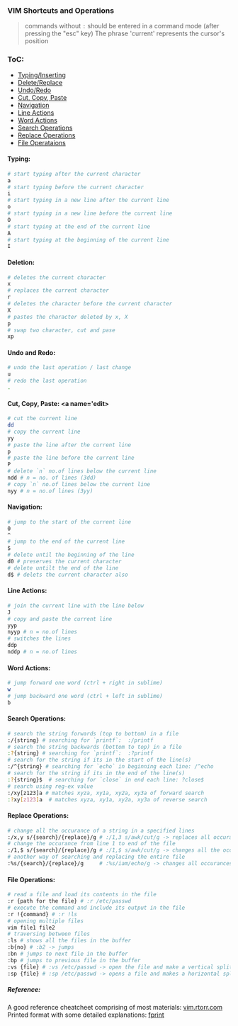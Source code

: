 ### VIM Shortcuts and Operations

> commands without `:` should be entered in a command mode (after pressing the "esc" key)
> The phrase 'current' represents the cursor's position

### ToC:
- [Typing/Inserting](#type)
- [Delete/Replace](#del)
- [Undo/Redo](#do)
- [Cut, Copy, Paste](#edit)
- [Navigation](#nav)
- [Line Actions](#line)
- [Word Actions](#word)
- [Search Operations](#search)
- [Replace Operations](#replace)
- [File Operataions](#file)

#### Typing: <a name="type"></a>
```bash
# start typing after the current character
a
# start typing before the current character
i
# start typing in a new line after the current line
o
# start typing in a new line before the current line
O
# start typing at the end of the current line
A
# start typing at the beginning of the current line
I
```

#### Deletion: <a name='del'></a>
```bash
# deletes the current character 
x
# replaces the current character
r
# deletes the character before the current character
X
# pastes the character deleted by x, X
p
# swap two character, cut and pase
xp
```

#### Undo and Redo: <a name='do'></a>
```bash
# undo the last operation / last change
u
# redo the last operation 
.
```

#### Cut, Copy, Paste: <a name='edit></a>
```bash
# cut the current line
dd
# copy the current line
yy
# paste the line after the current line
p
# paste the line before the current line
P
# delete `n` no.of lines below the current line
ndd # n = no. of lines (3dd)
# copy `n` no.of lines below the current line
nyy # n = no.of lines (3yy)
```

#### Navigation: <a name = "nav"></a>
```bash
# jump to the start of the current line
0
^
# jump to the end of the current line
$
# delete until the beginning of the line
d0 # preserves the current character
# delete untilt the end of the line
d$ # delets the current character also
```

#### Line Actions: <a name="line"></a>
```bash
# join the current line with the line below
J
# copy and paste the current line
yyp
nyyp # n = no.of lines
# switches the lines
ddp
nddp # n = no.of lines
```

#### Word Actions: <a name='word'></a>
```bash
# jump forward one word (ctrl + right in sublime)
w
# jump backward one word (ctrl + left in sublime)
b
```

#### Search Operations:<a name='search'></a>
```bash
# search the string forwards (top to bottom) in a file
:/{string} # searching for `printf`:  :/printf
# search the string backwards (bottom to top) in a file
:?{string} # searching for `printf`:  :?printf
# search for the string if its in the start of the line(s)
:/^{string} # searching for `echo` in beginning each line: /^echo
# search for the string if its in the end of the line(s)
:?{string}$  # searching for `close` in end each line: ?close$
# search using reg-ex value
:/xy[z123]a # matches xyza, xy1a, xy2a, xy3a of forward search
:?xy[z123]a  # matches xyza, xy1a, xy2a, xy3a of reverse search
```

#### Replace Operations:<a name='replace'></a>
```bash
# change all the occurance of a string in a specified lines
:/x,y s/{search}/{replace}/g # :/1,3 s/awk/cut/g -> replaces all occurances of awk with cut in line 1 to 3
# change the occurance from line 1 to end of the file
:/1,$ s/{search}/{replace}/g # :/1,$ s/awk/cut/g -> changes all the occurances of awk with cut in the file
# another way of searching and replacing the entire file
:%s/{search}/{replace}/g     # :%s/iam/echo/g -> changes all occurances of iam with echo
```

#### File Operations:<a name='file'></a>
```bash
# read a file and load its contents in the file
:r {path for the file} # :r /etc/passwd
# execute the command and include its output in the file
:r !{command} # :r !ls
# opening multiple files
vim file1 file2
# traversing between files
:ls # shows all the files in the buffer
:b{no} # :b2 -> jumps 
:bn # jumps to next file in the buffer
:bp # jumps to previous file in the buffer
:vs {file} # :vs /etc/passwd -> open the file and make a vertical split
:sp {file} # :sp /etc/passwd -> opens a file and makes a horizontal split
```


##### Reference:
A good reference cheatcheet comprising of most materials: [vim.rtorr.com](https://vim.rtorr.com/)
Printed format with some detailed explanations: [fprint](https://www.fprintf.net/vimCheatSheet.html)

